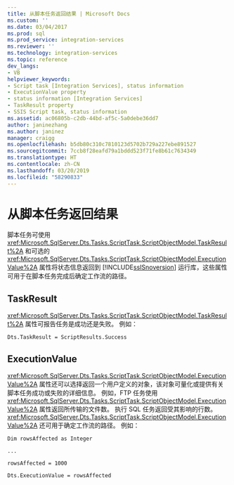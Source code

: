 ```yaml
---
title: 从脚本任务返回结果 | Microsoft Docs
ms.custom: ''
ms.date: 03/04/2017
ms.prod: sql
ms.prod_service: integration-services
ms.reviewer: ''
ms.technology: integration-services
ms.topic: reference
dev_langs:
- VB
helpviewer_keywords:
- Script task [Integration Services], status information
- ExecutionValue property
- status information [Integration Services]
- TaskResult property
- SSIS Script task, status information
ms.assetid: ac06805b-c2db-44bd-af5c-5a0debe36dd7
author: janinezhang
ms.author: janinez
manager: craigg
ms.openlocfilehash: b5db80c310c7810123d5702b729a227ebe891527
ms.sourcegitcommit: 7ccb8f28eafd79a1bddd523f71fe8b61c7634349
ms.translationtype: HT
ms.contentlocale: zh-CN
ms.lasthandoff: 03/20/2019
ms.locfileid: "58290833"
---
```

# <a name="returning-results-from-the-script-task"></a>从脚本任务返回结果
  脚本任务可使用 <xref:Microsoft.SqlServer.Dts.Tasks.ScriptTask.ScriptObjectModel.TaskResult%2A> 和可选的 <xref:Microsoft.SqlServer.Dts.Tasks.ScriptTask.ScriptObjectModel.ExecutionValue%2A> 属性将状态信息返回到 [!INCLUDE[ssISnoversion](../../../includes/ssisnoversion-md.md)] 运行库，这些属性可用于在脚本任务完成后确定工作流的路径。  
  
## <a name="taskresult"></a>TaskResult  
 <xref:Microsoft.SqlServer.Dts.Tasks.ScriptTask.ScriptObjectModel.TaskResult%2A> 属性可报告任务是成功还是失败。 例如：  
  
 `Dts.TaskResult = ScriptResults.Success`  
  
## <a name="executionvalue"></a>ExecutionValue  
 <xref:Microsoft.SqlServer.Dts.Tasks.ScriptTask.ScriptObjectModel.ExecutionValue%2A> 属性还可以选择返回一个用户定义的对象，该对象可量化或提供有关脚本任务成功或失败的详细信息。 例如，FTP 任务使用 <xref:Microsoft.SqlServer.Dts.Tasks.ScriptTask.ScriptObjectModel.ExecutionValue%2A> 属性返回所传输的文件数。 执行 SQL 任务返回受其影响的行数。 <xref:Microsoft.SqlServer.Dts.Tasks.ScriptTask.ScriptObjectModel.ExecutionValue%2A> 还可用于确定工作流的路径。 例如：  
  
 `Dim rowsAffected as Integer`  
  
 `...`  
  
 `rowsAffected = 1000`  
  
 `Dts.ExecutionValue = rowsAffected`  

